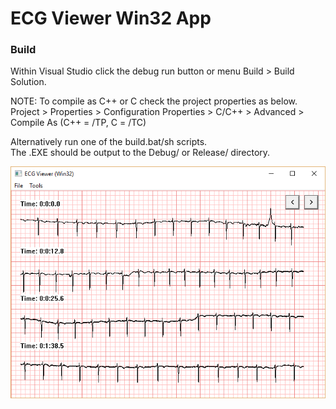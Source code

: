 # ECG Viewer Win32 App

### Build
Within Visual Studio click the debug run button or menu Build > Build Solution.  

NOTE: To compile as C++ or C check the project properties as below.  
Project > Properties > Configuration Properties > C/C++ > Advanced > Compile As (C++ = /TP, C = /TC)  

Alternatively run one of the build.bat/sh scripts.  
The .EXE should be output to the Debug/ or Release/ directory.  

![Screenshot image](ECGViewerScreenshot.png?raw=true "Title")
